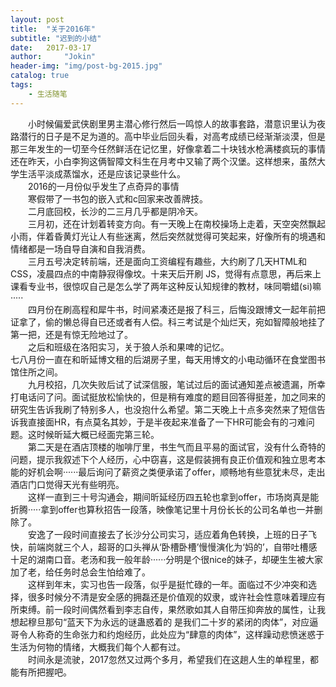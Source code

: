 ```yaml
---
layout: post
title:  "关于2016年"
subtitle: "迟到的小结"
date:   2017-03-17
author:     "Jokin"
header-img: "img/post-bg-2015.jpg"
catalog: true
tags:
    - 生活随笔
---
```


&emsp;&emsp;小时候偏爱武侠剧里男主潜心修行然后一鸣惊人的故事套路，潜意识里认为夜路潜行的日子是不足为道的。高中毕业后回头看，对高考成绩已经渐渐淡漠，但是那三年发生的一切至今任然鲜活在记忆里，好像拿着二十块钱水枪满楼疯玩的事情还在昨天，小白李狗这俩智障文科生在月考中又输了两个汉堡。这样想来，虽然大学生活平淡成蒸馏水，还是应该记录些什么。<br>
&emsp;&emsp;2016的一月份似乎发生了点奇异的事情<br>
&emsp;&emsp;寒假带了一书包的嵌入式和c回家来改善牌技。<br>
&emsp;&emsp;二月底回校，长沙的二三月几乎都是阴冷天。<br>
&emsp;&emsp;三月初，还在计划着转变方向。有一天晚上在南校操场上走着，天空突然飘起小雨，伴着昏黄灯光让人有些迷离，然后突然就觉得可笑起来，好像所有的境遇和情绪都是一场自导自演和自我消费。<br>
&emsp;&emsp;三月五号决定转前端，还是面向工资编程有趣些，大约刷了几天HTML和CSS，凌晨四点的中南静寂得像坟。十来天后开刷 JS，觉得有点意思，再后来上课看专业书，很惊叹自己是怎么学了两年这种反认知规律的教材，味同嚼蜡(si)嘛·····<br>
&emsp;&emsp;四月份在刷高程和犀牛书，时间紧凑还是报了科三，后悔没跟博文一起年前把证拿了，偷的懒总得自已还或者有人偿。科三考试是个灿烂天，宛如智障般地挂了第一把，还是有惊无险地过了。<br>
&emsp;&emsp;之后和班级在洛阳实习，关于狼人杀和果啤的记忆。<br>
七八月份一直在和昕延博文租的后湖房子里，每天用博文的小电动循环在食堂图书馆住所之间。<br>
&emsp;&emsp;九月校招，几次失败后试了试深信服，笔试过后的面试通知差点被遗漏，所幸打电话问了问。面试挺放松愉快的，但是稍有难度的题目回答得挺差，加之同来的研究生告诉我刷了特别多人，也没抱什么希望。第二天晚上十点多突然来了短信告诉我直接面HR，有点莫名其妙，于是半夜起来准备了一下HR可能会有的刁难问题。这时候昕延大概已经面完第三轮。<br>
&emsp;&emsp;第二天是在酒店顶楼的咖啡厅里，书生气而且平易的面试官，没有什么奇特的问题，提示我叙述下个人经历，心中窃喜，这是假装拥有良正价值观和独立思考本能的好机会啊······最后询问了薪资之类便承诺了offer，顺畅地有些意犹未尽，走出酒店门口觉得天光有些明亮。<br>
&emsp;&emsp;这样一直到三十号沟通会，期间昕延经历四五轮也拿到offer，市场岗真是能折腾·····拿到offer也算秋招告一段落，映像笔记里十月份长长的公司名单也一并删除了。<br>
&emsp;&emsp;安逸了一段时间直接去了长沙分公司实习，适应着角色转换，上班的日子飞快，前端岗就三个人，超哥的口头禅从‘卧槽卧槽’慢慢演化为‘妈的’，自带吐槽感十足的湖南口音。老汤和我一般年龄······分明是个很nice的妹子，却硬生生被大家加了老，给任务时总会生怕给难了。<br>
&emsp;&emsp;这样到年末，实习也告一段落，似乎是挺忙碌的一年。面临过不少冲突和选择，很多时候分不清是安全感的拥磊还是价值观的奴隶，或许社会性意味着理应有所束缚。前一段时间偶然看到李志自传，果然歌如其人自带压抑奔放的属性，让我想起穆旦那句“蓝天下为永远的谜蛊惑着的 是我们二十岁的紧闭的肉体”，对应逼哥令人称奇的生命张力和约炮经历，此处应为“肆意的肉体”，这样躁动悲愤迷惑于生活为何物的情绪，大概我们每个人都有过。<br>
&emsp;&emsp;时间永是流驶，2017忽然又过两个多月，希望我们在这趟人生的单程里，都能有所把握吧。